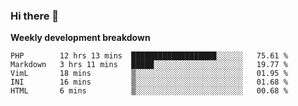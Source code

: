 ### Hi there 👋


**Weekly development breakdown**

<!--START_SECTION:waka-->
```text
PHP        12 hrs 13 mins  ███████████████████░░░░░░   75.61 % 
Markdown   3 hrs 11 mins   █████░░░░░░░░░░░░░░░░░░░░   19.77 % 
VimL       18 mins         ▒░░░░░░░░░░░░░░░░░░░░░░░░   01.95 % 
INI        16 mins         ▒░░░░░░░░░░░░░░░░░░░░░░░░   01.68 % 
HTML       6 mins          ▒░░░░░░░░░░░░░░░░░░░░░░░░   00.68 % 
```
<!--END_SECTION:waka-->
